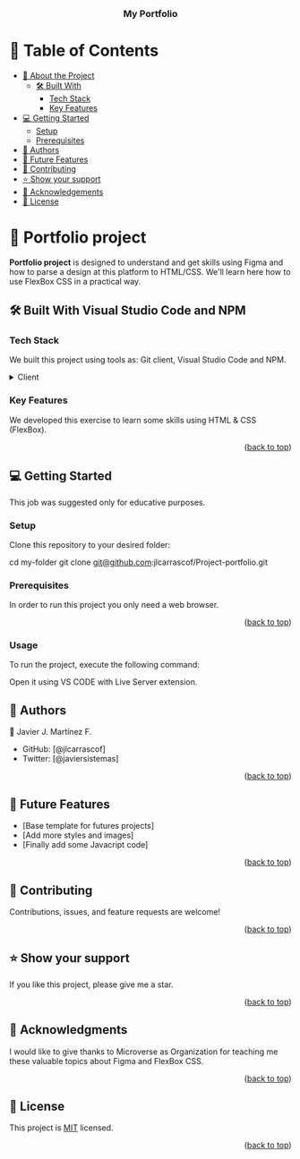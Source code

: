 <a name="readme-top"></a>


<div align="center">
  <br/>
  <h3><b>My Portfolio</b></h3>

</div>

# 📗 Table of Contents

- [📖 About the Project](#about-project)
  - [🛠 Built With](#built-with)
    - [Tech Stack](#tech-stack)
    - [Key Features](#key-features)
- [💻 Getting Started](#getting-started)
  - [Setup](#setup)
  - [Prerequisites](#prerequisites)
- [👥 Authors](#authors)
- [🔭 Future Features](#future-features)
- [🤝 Contributing](#contributing)
- [⭐️ Show your support](#support)
- [🙏 Acknowledgements](#acknowledgements)
- [📝 License](#license)

# 📖 Portfolio project <a name="about-project"></a>

**Portfolio project** is designed to understand and get skills using Figma and how to parse a design at this platform to HTML/CSS. We'll learn here how to use FlexBox CSS in a practical way.

## 🛠 Built With Visual Studio Code and NPM<a name="built-with"></a>

### Tech Stack <a name="tech-stack"></a>

We built this project using tools as: Git client, Visual Studio Code and NPM.

<details>
  <summary>Client</summary>
  <ul>
    <li><a href="https://developer.mozilla.org/en-US/docs/Web/HTML">HTML</a></li>
    <li><a href="https://developer.mozilla.org/en-US/docs/Web/CSS">CSS</a></li>
  </ul>
</details>

### Key Features <a name="key-features"></a>

We developed this exercise to learn some skills using HTML & CSS (FlexBox).

<p align="right">(<a href="#readme-top">back to top</a>)</p>

## 💻 Getting Started <a name="getting-started"></a>

This job was suggested only for educative purposes.

### Setup

Clone this repository to your desired folder:

  cd my-folder
  git clone git@github.com:jlcarrascof/Project-portfolio.git

### Prerequisites

In order to run this project you only need a web browser. 

<p align="right">(<a href="#readme-top">back to top</a>)</p>

### Usage

To run the project, execute the following command:

Open it using VS CODE with Live Server extension.

## 👥 Authors <a name="authors"></a>

👤 Javier J. Martínez F.

- GitHub: [@jlcarrascof]
- Twitter: [@javiersistemas]

<p align="right">(<a href="#readme-top">back to top</a>)</p>

## 🔭 Future Features <a name="future-features"></a>

- [Base template for futures projects] 
- [Add more styles and images]
- [Finally add some Javacript code]

<p align="right">(<a href="#readme-top">back to top</a>)</p>

<!-- CONTRIBUTING -->

## 🤝 Contributing <a name="contributing"></a>

Contributions, issues, and feature requests are welcome!

<p align="right">(<a href="#readme-top">back to top</a>)</p>

<!-- SUPPORT -->

## ⭐️ Show your support <a name="support"></a>

If you like this project, please give me a star.

<p align="right">(<a href="#readme-top">back to top</a>)</p>

<!-- ACKNOWLEDGEMENTS -->

## 🙏 Acknowledgments <a name="acknowledgements"></a>

I would like to give thanks to Microverse as Organization for teaching me these valuable topics about Figma and FlexBox CSS.

<p align="right">(<a href="#readme-top">back to top</a>)</p>

## 📝 License <a name="license"></a>

This project is [MIT](./LICENSE.md) licensed.

<p align="right">(<a href="#readme-top">back to top</a>)</p>